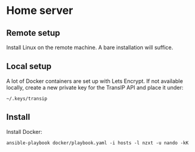 # Home server
## Remote setup
Install Linux on the remote machine. A bare installation will suffice.

## Local setup

A lot of Docker containers are set up with Lets Encrypt. If not available locally, create a new private key for the TransIP API and place it under:
```
~/.keys/transip
```

## Install 
Install Docker:
```
ansible-playbook docker/playbook.yaml -i hosts -l nzxt -u nando -kK
```
